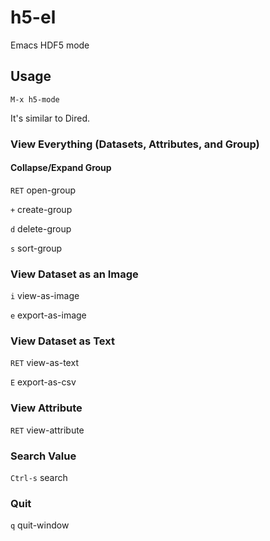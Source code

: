# h5-el
Emacs HDF5 mode

## Usage
```
M-x h5-mode
```

It's similar to Dired.

### View Everything (Datasets, Attributes, and Group)
#### Collapse/Expand Group
`RET` open-group

`+` create-group

`d` delete-group

`s` sort-group


### View Dataset as an Image
`i` view-as-image

`e` export-as-image

### View Dataset as Text
`RET` view-as-text

`E` export-as-csv

### View Attribute
`RET` view-attribute

### Search Value
`Ctrl-s` search

### Quit
`q` quit-window


